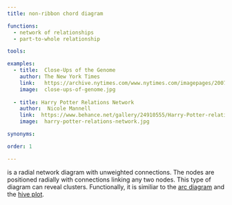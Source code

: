 ```yaml
---
title: non-ribbon chord diagram

functions:
  - network of relationships
  - part-to-whole relationship

tools:

examples:
  - title:  Close-Ups of the Genome
    author: The New York Times
    link:   https://archive.nytimes.com/www.nytimes.com/imagepages/2007/01/22/science/20070123_SCI_ILLO.html
    image:  close-ups-of-genome.jpg
    
  - title: Harry Potter Relations Network
    author:  Nicole Mannell
    link:  https://www.behance.net/gallery/24910555/Harry-Potter-relations-network
    image:  harry-potter-relations-network.jpg    

synonyms:

order: 1

---
```


is a radial network diagram with unweighted connections. The nodes are positioned radially with connections linking any two nodes. This type of diagram can reveal clusters. Functionally, it is similiar to the [arc diagram](/arc-diagram) and the [hive plot](/hive-plot).

<!--more--> 
